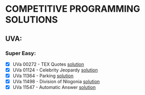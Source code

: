 # COMPETITIVE PROGRAMMING SOLUTIONS

## UVA:
### Super Easy: 
- [x] UVa 00272 - TEX Quotes [solution](UVA/UVa%2000272%20-%20TEX%20Quotes/main.cpp)
- [x] UVa 01124 - Celebrity Jeopardy [solution](UVA/UVa%2001124%20-%20Celebrity%20Jeopardy/main.cpp)
- [x] UVa 11364 - Parking [solution](UVA/UVa%2011364%20-%20Optimal%20Parking/main.cpp)
- [x] UVa 11498 - Division of Nlogonia [solution](UVA/UVa%2011498%20-%20Division%20of%20Nlogonia/main.cpp)
- [x] UVa 11547 - Automatic Answer [solution](UVA/UVa%2011547%20-%20Automatic%20Answer/main.cpp)
